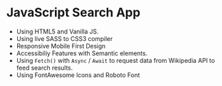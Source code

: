 # JavaScript Search App

- Using HTML5 and Vanilla JS.
- Using live SASS to CSS3 compiler
- Responsive Mobile First Design 
- Accessibiliy Features with Semantic elements.
- Using `Fetch()` with `Async` / `Await` to request data from Wikipedia API to feed search results.
- Using FontAwesome Icons and Roboto Font




